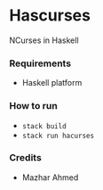# Hascurses

NCurses in Haskell

### Requirements

- Haskell platform

### How to run

- `stack build`
- `stack run hacurses`

### Credits

- Mazhar Ahmed
